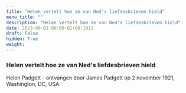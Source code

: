 ```yaml
---
title: "Helen vertelt hoe ze van Ned's liefdesbrieven hield"
menu_title: ""
description: "Helen vertelt hoe ze van Ned's liefdesbrieven hield"
date: 2023-09-01 06:00:01+00:1012
draft: False
hidden: True
weight:
---
```

### Helen vertelt hoe ze van Ned's liefdesbrieven hield

Helen Padgett - ontvangen door James Padgett op 2 november 1921, Washington, DC, USA.
